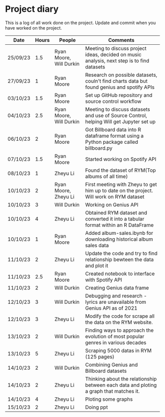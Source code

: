 # Project diary

This is a log of all work done on the project. Update and commit when you have worked on the project.

| Date     | Hours | People                  | Comments                                                                                   |
| -------- | ----- | ----------------------- | ------------------------------------------------------------------------------------------ |
| 25/09/23 | 1.5   | Ryan Moore, Will Durkin | Meeting to discuss project ideas, decided on music analysis, next step is to find datasets |
| 27/09/23 | 1     | Ryan Moore              | Research on possible datasets, couln't find charts data but found genius and spotify APIs  |
| 03/10/23 | 1.5   | Ryan Moore              | Set up GitHub repository and source control workflow                                       |
| 04/10/23 | 2.5   | Ryan Moore, Will Durkin | Meeting to discuss datasets and use of Source Control, helping Will get Jupyter set up     |
| 06/10/23 | 2     | Ryan Moore              | Got Billboard data into R dataframe format using a Python package called billboard.py      |
| 07/10/23 | 1.5   | Ryan Moore              | Started working on Spotify API                                                             |
| 08/10/23 | 1     | Zheyu Li                | Found the dataset of RYM(Top albums of all time)                                           |
| 10/10/23 | 2     | Ryan Moore, Zheyu Li    | First meeting with Zheyu to get him up to date on the project. Will work on RYM dataset    |
| 10/10/23 | 3     | Will Durkin             | Working on Genius API                                                                      |
| 10/10/23 | 4     | Zheyu Li                | Obtained RYM dataset and converted it into a tabular format within an R DataFrame          |
| 10/10/23 | 1     | Ryan Moore              | Added album-sales.ibynb for downloading historical album sales data                        |
| 11/10/23 | 2     | Zheyu Li                | Update the code and try to find relationship bewteen the data and plot it                  |
| 11/10/23 | 2.5   | Ryan Moore              | Created notebook to interface with Spotify API                                             |
| 11/10/23 | 2     | Will Durkin             | Creating Genius data frame                                                                 |
| 12/10/23 | 3     | Will Durkin             | Debugging and research - lyrics are unavailable from Genius API as of 2021                 |
| 12/10/23 | 3     | Zheyu Li                | Modify the code for scrape all the data on the RYM website.                                |
| 13/10/23 | 2     | Will Durkin             | Finding ways to approach the evolution of most popular genres in various decades           |
| 13/10/23 | 5     | Zheyu Li                | Scraping  5000 datas in RYM (125 pages)                                                    |
| 14/10/23 | 2     | Will Durkin             | Combining Genius and Billboard datasets                                                    |
| 14/10/23 | 2     | Zheyu Li                | Thinking about the relationship between each data and ploting a graph that matches it.     |
| 14/10/23 | 4     | Zheyu Li                | Ploting some graphs                                                                        |
| 15/10/23 | 2     | Zheyu Li                | Doing ppt                                                                                  |
